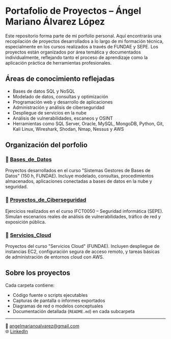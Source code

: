 
# Portafolio de Proyectos – Ángel Mariano Álvarez López

Este repositorio forma parte de mi porfolio personal. Aquí encontrarás una recopilación de proyectos desarrollados a lo largo de mi formación técnica, especialmente en los cursos realizados a través de FUNDAE y SEPE. Los proyectos están organizados por área temática y documentados individualmente, reflejando tanto el proceso de aprendizaje como la aplicación práctica de herramientas profesionales.

## Áreas de conocimiento reflejadas

- Bases de datos SQL y NoSQL
- Modelado de datos, consultas y optimización
- Programación web y desarrollo de aplicaciones
- Administración y análisis de ciberseguridad
- Despliegue de servicios en la nube
- Análisis de vulnerabilidades, escaneos y OSINT
- Herramientas como SQL Server, Oracle, MySQL, MongoDB, Python, Git, Kali Linux, Wireshark, Shodan, Nmap, Nessus y AWS

## Organización del porfolio

### 📁 [Bases_de_Datos](https://github.com/Angel-Mariano-Alvarez/Porfolio/tree/main/Bases_de_Datos)
Proyectos desarrollados en el curso "Sistemas Gestores de Bases de Datos" (150 h, FUNDAE). Incluye modelado, consultas, procedimientos almacenados, aplicaciones conectadas a bases de datos en la nube y seguridad.

### 📁 [Proyectos_de_Ciberseguridad](https://github.com/Angel-Mariano-Alvarez/Porfolio/tree/main/Proyectos_de_Ciberseguridad)
Ejercicios realizados en el curso IFCT0050 – Seguridad informática (SEPE). Simulan escenarios reales de análisis de vulnerabilidades, tráfico de red y exposición pública.

### 📁 [Servicios_Cloud](https://github.com/Angel-Mariano-Alvarez/Porfolio/tree/main/Servicios_cloud)
Proyectos del curso "Servicios Cloud" (FUNDAE). Incluyen despliegue de instancias EC2, configuración segura de acceso remoto, y tareas básicas de administración de entornos cloud con AWS.

## Sobre los proyectos

Cada carpeta contiene:

- Código fuente o scripts ejecutables
- Capturas de pantalla o informes exportados
- Diagramas de red o modelos conceptuales
- Documentación detallada (`README.md`) en cada subcarpeta

---

📧 angelmarianoalvarez@gmail.com  
🌐 [LinkedIn](https://www.linkedin.com/feed/?trk=guest_homepage-basic_google-one-tap-submit)

